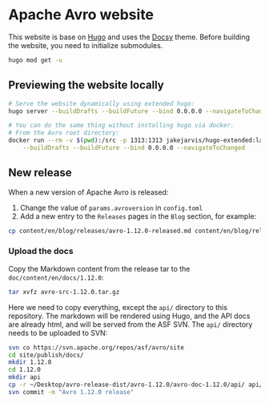 # Apache Avro website

This website is base on [Hugo](https://gohugo.io) and uses the [Docsy](https://www.docsy.dev/) theme.
Before building the website, you need to initialize submodules.

```sh
hugo mod get -u
```

## Previewing the website locally

```sh
# Serve the website dynamically using extended hugo:
hugo server --buildDrafts --buildFuture --bind 0.0.0.0 --navigateToChanged

# You can do the same thing without installing hugo via docker.
# From the Avro root directory:
docker run --rm -v $(pwd):/src -p 1313:1313 jakejarvis/hugo-extended:latest --source doc/ server \
    --buildDrafts --buildFuture --bind 0.0.0.0 --navigateToChanged
```

## New release

When a new version of Apache Avro is released:

1. Change the value of `params.avroversion` in `config.toml`
2. Add a new entry to the `Releases` pages in the `Blog` section, for example:

```sh
cp content/en/blog/releases/avro-1.12.0-released.md content/en/blog/releases/avro-1.13.0-released.md
```

### Upload the docs

Copy the Markdown content from the release tar to the `doc/content/en/docs/1.12.0`:

```sh
tar xvfz avro-src-1.12.0.tar.gz
```

Here we need to copy everything, except the `api/` directory to this repository. The markdown will be rendered using Hugo, and the API docs are already html, and will be served from the ASF SVN. The `api/` directory needs to be uploaded to SVN:

```sh
svn co https://svn.apache.org/repos/asf/avro/site
cd site/publish/docs/
mkdir 1.12.0
cd 1.12.0
mkdir api
cp -r ~/Desktop/avro-release-dist/avro-1.12.0/avro-doc-1.12.0/api/ api/
svn commit -m "Avro 1.12.0 release"
```
